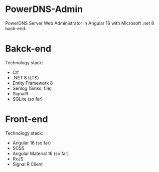 # PowerDNS-Admin
PowerDNS Server Web Administrator in Angular 16 with Microsoft .net 8 back-end.

# Bakck-end
Technology stack:
- C#
- .NET 8 (LTS)
- Entity Framework 8
- Serilog (Sinks: file)
- SignalR
- SQLite (so far)

# Front-end
Technology stack:
- Angular 16 (so far)
- SCSS
- Angular Material 16 (so far)
- RxJS
- Signal R Client
